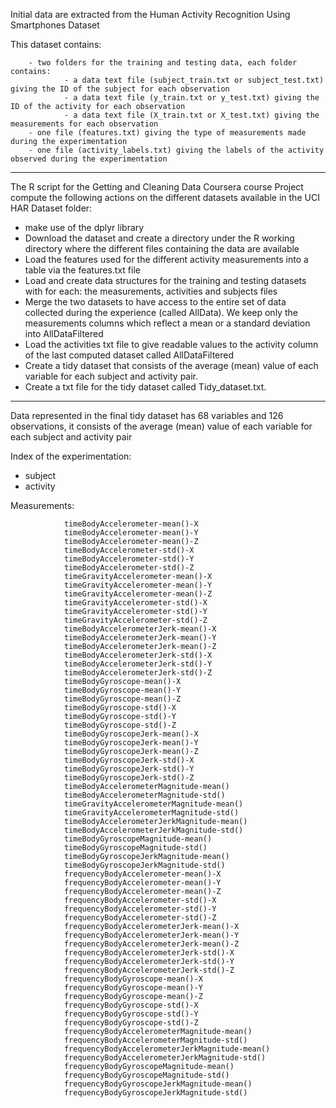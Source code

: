 
Initial data are extracted from the Human Activity Recognition Using Smartphones Dataset

This dataset contains:

        - two folders for the training and testing data, each folder contains:
                - a data text file (subject_train.txt or subject_test.txt) giving the ID of the subject for each observation
                - a data text file (y_train.txt or y_test.txt) giving the ID of the activity for each observation
                - a data text file (X_train.txt or X_test.txt) giving the measurements for each observation
        - one file (features.txt) giving the type of measurements made during the experimentation
        - one file (activity_labels.txt) giving the labels of the activity observed during the experimentation

-------
The R script for the Getting and Cleaning Data Coursera course Project compute the following actions on the different datasets available in the UCI HAR Dataset folder: 

- make use of the dplyr library
- Download the dataset and create a directory under the R working directory where the different files containing the data are available
- Load the features used for the different activity measurements into a table via the features.txt file 
- Load and create data structures for the training and testing datasets with for each: the measurements, activities and subjects files
- Merge the two datasets to have access to the entire set of data collected during the experience (called AllData). We keep only the measurements columns which reflect a mean or a standard deviation into AllDataFiltered
- Load the activities txt file to give readable values to the activity column of the last computed dataset called AllDataFiltered
- Create a tidy dataset that consists of the average (mean) value of each variable for each subject and activity pair. 
- Create a txt file for the tidy dataset called Tidy_dataset.txt.

------
Data represented in the final tidy dataset has 68 variables and 126 observations, it consists of the average (mean) value of each variable for each subject and activity pair

Index of the experimentation:
- subject
- activity

Measurements: 

                timeBodyAccelerometer-mean()-X
                timeBodyAccelerometer-mean()-Y
                timeBodyAccelerometer-mean()-Z
                timeBodyAccelerometer-std()-X
                timeBodyAccelerometer-std()-Y
                timeBodyAccelerometer-std()-Z
                timeGravityAccelerometer-mean()-X
                timeGravityAccelerometer-mean()-Y
                timeGravityAccelerometer-mean()-Z
                timeGravityAccelerometer-std()-X
                timeGravityAccelerometer-std()-Y
                timeGravityAccelerometer-std()-Z
                timeBodyAccelerometerJerk-mean()-X
                timeBodyAccelerometerJerk-mean()-Y
                timeBodyAccelerometerJerk-mean()-Z
                timeBodyAccelerometerJerk-std()-X
                timeBodyAccelerometerJerk-std()-Y
                timeBodyAccelerometerJerk-std()-Z
                timeBodyGyroscope-mean()-X
                timeBodyGyroscope-mean()-Y
                timeBodyGyroscope-mean()-Z
                timeBodyGyroscope-std()-X
                timeBodyGyroscope-std()-Y
                timeBodyGyroscope-std()-Z
                timeBodyGyroscopeJerk-mean()-X
                timeBodyGyroscopeJerk-mean()-Y
                timeBodyGyroscopeJerk-mean()-Z
                timeBodyGyroscopeJerk-std()-X
                timeBodyGyroscopeJerk-std()-Y
                timeBodyGyroscopeJerk-std()-Z
                timeBodyAccelerometerMagnitude-mean()
                timeBodyAccelerometerMagnitude-std()
                timeGravityAccelerometerMagnitude-mean()
                timeGravityAccelerometerMagnitude-std()
                timeBodyAccelerometerJerkMagnitude-mean()
                timeBodyAccelerometerJerkMagnitude-std()
                timeBodyGyroscopeMagnitude-mean()
                timeBodyGyroscopeMagnitude-std()
                timeBodyGyroscopeJerkMagnitude-mean()
                timeBodyGyroscopeJerkMagnitude-std()
                frequencyBodyAccelerometer-mean()-X
                frequencyBodyAccelerometer-mean()-Y
                frequencyBodyAccelerometer-mean()-Z
                frequencyBodyAccelerometer-std()-X
                frequencyBodyAccelerometer-std()-Y
                frequencyBodyAccelerometer-std()-Z
                frequencyBodyAccelerometerJerk-mean()-X
                frequencyBodyAccelerometerJerk-mean()-Y
                frequencyBodyAccelerometerJerk-mean()-Z
                frequencyBodyAccelerometerJerk-std()-X
                frequencyBodyAccelerometerJerk-std()-Y
                frequencyBodyAccelerometerJerk-std()-Z
                frequencyBodyGyroscope-mean()-X
                frequencyBodyGyroscope-mean()-Y
                frequencyBodyGyroscope-mean()-Z
                frequencyBodyGyroscope-std()-X
                frequencyBodyGyroscope-std()-Y
                frequencyBodyGyroscope-std()-Z
                frequencyBodyAccelerometerMagnitude-mean()
                frequencyBodyAccelerometerMagnitude-std()
                frequencyBodyAccelerometerJerkMagnitude-mean()
                frequencyBodyAccelerometerJerkMagnitude-std()
                frequencyBodyGyroscopeMagnitude-mean()
                frequencyBodyGyroscopeMagnitude-std()
                frequencyBodyGyroscopeJerkMagnitude-mean()
                frequencyBodyGyroscopeJerkMagnitude-std()
